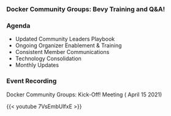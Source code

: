 ### Docker Community Groups: Bevy Training and Q&A! 

### Agenda

- Updated Community Leaders Playbook
- Ongoing Organizer Enablement & Training
- Consistent Member Communications
- Technology Consolidation
- Monthly Updates


### Event Recording

<div class="-bg-primary p-3 display-4">Docker Community Groups: Kick-Off! Meeting ( April 15 2021)</div>

{{< youtube 7VsEmbUlfxE >}}


